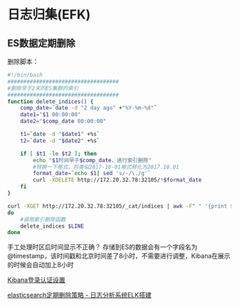 # 日志归集(EFK)

## ES数据定期删除

删除脚本：

```sh
#!/bin/bash
###################################
#删除早于2天的ES集群的索引
###################################
function delete_indices() {
    comp_date=`date -d "2 day ago" +"%Y-%m-%d"`
    date1="$1 00:00:00"
    date2="$comp_date 00:00:00"

    t1=`date -d "$date1" +%s` 
    t2=`date -d "$date2" +%s` 

    if [ $t1 -le $t2 ]; then
        echo "$1时间早于$comp_date，进行索引删除"
        #转换一下格式，将类似2017-10-01格式转化为2017.10.01
        format_date=`echo $1| sed 's/-/\./g'`
        curl -XDELETE http://172.20.32.78:32105/*$format_date
    fi
}

curl -XGET http://172.20.32.78:32105/_cat/indices | awk -F" " '{print $3}' | awk -F"-" '{print $NF}' | egrep "[0-9]*\.[0-9]*\.[0-9]*" | sort | uniq  | sed 's/\./-/g' | while read LINE
do
    #调用索引删除函数
    delete_indices $LINE
done
```



手工处理时区后时间显示不正确？
存储到ES的数据会有一个字段名为@timestamp，该时间戳和北京时间差了8小时，不需要进行调整，Kibana在展示的时候会自动加上8小时

[Kibana登录认证设置](https://www.cnblogs.com/configure/p/7607302.html)

[elasticsearch定期删除策略 - 日志分析系统ELK搭建](https://blog.csdn.net/xuezhangjun0121/article/details/80913678)


